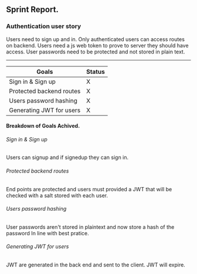 ## Sprint Report.
### Authentication user story
Users need to sign up and in.
Only authenticated users can access routes on backend.
Users need a js web token to prove to server they should have access.
User passwords need to be protected and not stored in plain text.

---

| Goals | Status
| ---------------- | -- |
| Sign in & Sign up | X  |
| Protected backend routes | X |
| Users password hashing | X |
| Generating JWT for users | X |

#### Breakdown of Goals Achived.

###### Sign in & Sign up
Users can signup and if signedup they can sign in.

###### Protected backend routes
End points are protected and users must provided a JWT that will be checked with a
salt stored with each user.

###### Users password hashing
User passwords aren't stored in plaintext and now store a hash of the password
In line with best pratice.

###### Generating JWT for users
JWT are generated in the back end and sent to the client. JWT will expire. 
